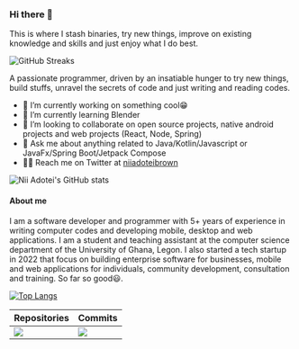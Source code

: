 ### Hi there 👋

This is where I stash binaries, try new things, improve on existing knowledge and skills and just enjoy what I do best.

![GitHub Streaks](http://github-readme-streak-stats.herokuapp.com?user=niiadoteibrown&theme=dark&hide_border=true&card_width=800)

A passionate programmer, driven by an insatiable hunger to try new things, build stuffs, unravel the secrets of code and just
writing and reading codes.

- 🔭 I’m currently working on something cool😁
- 🌱 I’m currently learning Blender
- 👯 I’m looking to collaborate on open source projects, native android projects and web projects (React, Node, Spring)
- 💬 Ask me about anything related to Java/Kotlin/Javascript or JavaFx/Spring Boot/Jetpack Compose
- 🙋‍♂️ Reach me on Twitter at [niiadoteibrown](https://twitter.com/niiadoteibrown)

![Nii Adotei's GitHub stats](https://github-readme-stats.vercel.app/api?username=niiadoteibrown&show_icons=true&theme=dark&card_width=800&border_radius=6)

#### About me

I am a software developer and programmer with 5+ years of experience in writing computer codes and developing mobile, desktop and web applications. I am a student and teaching assistant at the computer science department of the University of Ghana, Legon. I also started a tech startup in 2022 that focus on building enterprise software for businesses, mobile and web applications for individuals, community development, consultation and training. So far so good😃.

[![Top Langs](https://github-readme-stats.vercel.app/api/top-langs/?username=niiadoteibrown&card_width=800&size_weight=0.5&count_weight=0&langs_count=7&theme=dark)](https://github.com/anuraghazra/github-readme-stats)

| Repositories                                                                                                         | Commits                                                                                                                |
| -------------------------------------------------------------------------------------------------------------------- | ---------------------------------------------------------------------------------------------------------------------- |
| ![](https://github-profile-summary-cards.vercel.app/api/cards/repos-per-language?username=niiadoteibrown&theme=dark) | ![](https://github-profile-summary-cards.vercel.app/api/cards/most-commit-language?username=niiadoteibrown&theme=dark) |
